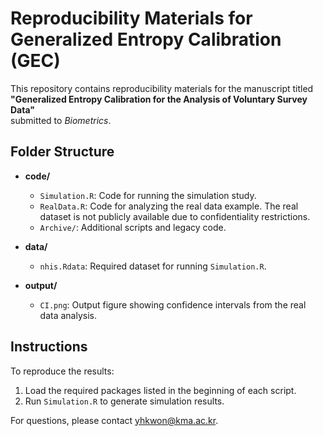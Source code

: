 # Reproducibility Materials for Generalized Entropy Calibration (GEC)

This repository contains reproducibility materials for the manuscript titled  
**"Generalized Entropy Calibration for the Analysis of Voluntary Survey Data"**  
submitted to *Biometrics*.

## Folder Structure

- **code/**
  - `Simulation.R`: Code for running the simulation study.
  - `RealData.R`: Code for analyzing the real data example. The real dataset is not publicly available due to confidentiality restrictions.
  - `Archive/`: Additional scripts and legacy code.

- **data/**
  - `nhis.Rdata`: Required dataset for running `Simulation.R`.

- **output/**
  - `CI.png`: Output figure showing confidence intervals from the real data analysis.

## Instructions

To reproduce the results:
1. Load the required packages listed in the beginning of each script.
2. Run `Simulation.R` to generate simulation results.

For questions, please contact yhkwon@kma.ac.kr.

